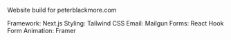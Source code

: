 Website build for peterblackmore.com

Framework: Next.js
Styling: Tailwind CSS
Email: Mailgun
Forms: React Hook Form
Animation: Framer